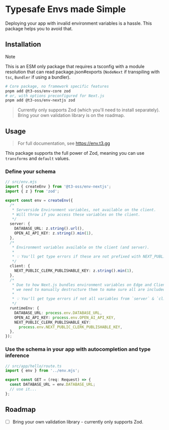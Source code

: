 # Typesafe Envs made Simple

Deploying your app with invalid environment variables is a hassle. This package helps you to avoid that.

## Installation

> [!NOTE]
>
> This is an ESM only package that requires a tsconfig with a module resolution that can read package.json#exports (`NodeNext` if transpiling with `tsc`, `Bundler` if using a bundler).

```bash
# Core package, no framework specific features
pnpm add @t3-oss/env-core zod
# or, with options preconfigured for Next.js
pnpm add @t3-oss/env-nextjs zod
```

> Currently only supports Zod (which you'll need to install separately). Bring your own validation library is on the roadmap.

## Usage

> For full documentation, see https://env.t3.gg

This package supports the full power of Zod, meaning you can use `transforms` and `default` values.

### Define your schema

```ts
// src/env.mjs
import { createEnv } from '@t3-oss/env-nextjs';
import { z } from 'zod';

export const env = createEnv({
  /*
   * Serverside Environment variables, not available on the client.
   * Will throw if you access these variables on the client.
   */
  server: {
    DATABASE_URL: z.string().url(),
    OPEN_AI_API_KEY: z.string().min(1),
  },
  /*
   * Environment variables available on the client (and server).
   *
   * 💡 You'll get type errors if these are not prefixed with NEXT_PUBLIC_.
   */
  client: {
    NEXT_PUBLIC_CLERK_PUBLISHABLE_KEY: z.string().min(1),
  },
  /*
   * Due to how Next.js bundles environment variables on Edge and Client,
   * we need to manually destructure them to make sure all are included in bundle.
   *
   * 💡 You'll get type errors if not all variables from `server` & `client` are included here.
   */
  runtimeEnv: {
    DATABASE_URL: process.env.DATABASE_URL,
    OPEN_AI_API_KEY: process.env.OPEN_AI_API_KEY,
    NEXT_PUBLIC_CLERK_PUBLISHABLE_KEY:
      process.env.NEXT_PUBLIC_CLERK_PUBLISHABLE_KEY,
  },
});
```

### Use the schema in your app with autocompletion and type inference

```ts
// src/app/hello/route.ts
import { env } from '../env.mjs';

export const GET = (req: Request) => {
  const DATABASE_URL = env.DATABASE_URL;
  // use it...
};
```

## Roadmap

- [ ] Bring your own validation library - currently only supports Zod.
